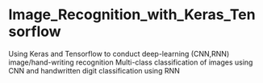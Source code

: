 # Image_Recognition_with_Keras_Tensorflow
Using Keras and Tensorflow to conduct deep-learning (CNN,RNN) image/hand-writing recognition 
Multi-class classification of images using CNN and handwritten digit classification using RNN
